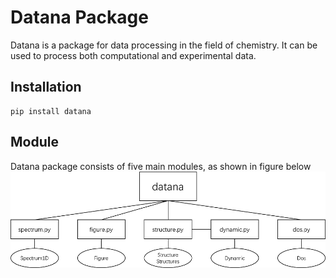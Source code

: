 # Datana Package  

Datana is a package for data processing in the field of chemistry. 
It can be used to process both computational and experimental data.  

## Installation  
```
pip install datana
```  

## Module  
Datana package consists of five main modules, as shown in figure below  
![image](/figure/datana.png)
